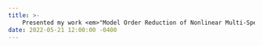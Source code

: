 ```yaml
---
title: >-
    Presented my work <em>"Model Order Reduction of Nonlinear Multi-Species Water Quality Dynamics"</em> at EWRI Congress, Las Vegas, NV. <a href="https://www.researchgate.net/publication/371034787_Model_Order_Reduction_of_Nonlinear_Multi-Species_Water_Quality_Dynamics" target="_blank">[Abstract]</a>
date: 2022-05-21 12:00:00 -0400
---
```

